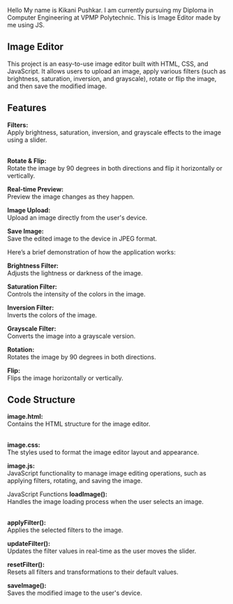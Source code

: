 Hello My name is Kikani Pushkar.
I am currently pursuing my Diploma in Computer Engineering at VPMP Polytechnic.
This is Image Editor made by me using JS.

<h2>Image Editor</h2>
This project is an easy-to-use image editor built with HTML, CSS, and JavaScript. It allows users to upload an image, apply various filters (such as brightness, saturation, inversion, and grayscale), rotate or flip the image, and then save the modified image.

<h2>Features</h2>
<b>Filters:</b> <br>
Apply brightness, saturation, inversion, and grayscale effects to the image using a slider.<br><br>

<b>Rotate & Flip:</b> <br>
Rotate the image by 90 degrees in both directions and flip it horizontally or vertically.<br>

<b>Real-time Preview:</b> <br>
Preview the image changes as they happen.<br>

<b>Image Upload:</b> <br>
Upload an image directly from the user's device.<br>

<b>Save Image:</b> <br>
Save the edited image to the device in JPEG format.<br>

<p>Here’s a brief demonstration of how the application works:</p>

<b>Brightness Filter:</b> <br>
Adjusts the lightness or darkness of the image.<br>

<b>Saturation Filter:</b> <br>
Controls the intensity of the colors in the image.<br>

<b>Inversion Filter:</b> <br>
Inverts the colors of the image.<br>

<b>Grayscale Filter:</b> <br>
Converts the image into a grayscale version.<br>

<b>Rotation:</b> <br>
Rotates the image by 90 degrees in both directions.<br>

<b>Flip:</b> <br>
Flips the image horizontally or vertically.<br>

<h2>Code Structure</h2>
<b>image.html:</b> <br>
Contains the HTML structure for the image editor.<br><br>

<b>image.css:</b> <br>
The styles used to format the image editor layout and appearance.<br>

<b>image.js:</b> <br>
JavaScript functionality to manage image editing operations, such as applying filters, rotating, and saving the image.<br>

</h2>JavaScript Functions </h2>
<b>loadImage():</b> <br>
Handles the image loading process when the user selects an image.<br><br>

<b>applyFilter():</b> <br>
Applies the selected filters to the image.<br>

<b>updateFilter():</b> <br>
Updates the filter values in real-time as the user moves the slider.<br>

<b>resetFilter():</b> <br>
Resets all filters and transformations to their default values.<br>

<b>saveImage():</b> <br>
Saves the modified image to the user's device.

